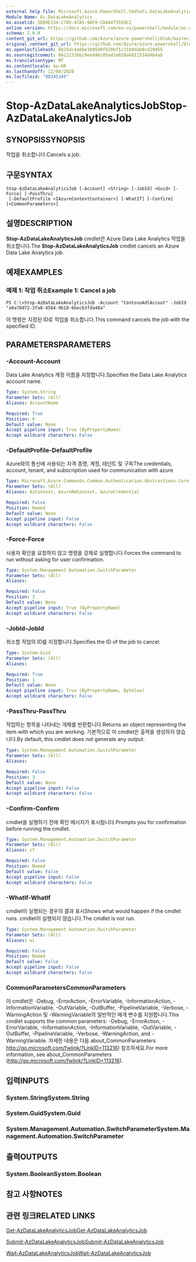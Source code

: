 ```yaml
---
external help file: Microsoft.Azure.PowerShell.Cmdlets.DataLakeAnalytics.dll-Help.xml
Module Name: Az.DataLakeAnalytics
ms.assetid: 5EB9E134-C789-47A5-9AF8-CD4A475559C2
online version: https://docs.microsoft.com/en-us/powershell/module/az.datalakeanalytics/stop-azdatalakeanalyticsjob
schema: 2.0.0
content_git_url: https://github.com/Azure/azure-powershell/blob/master/src/DataLakeAnalytics/DataLakeAnalytics/help/Stop-AzDataLakeAnalyticsJob.md
original_content_git_url: https://github.com/Azure/azure-powershell/blob/master/src/DataLakeAnalytics/DataLakeAnalytics/help/Stop-AzDataLakeAnalyticsJob.md
ms.openlocfilehash: 6825dc4a66e160590f420bf1c21b0dab0cd29d55
ms.sourcegitcommit: 04221336bc9eed46c05ed1e828a6811534d4b4ab
ms.translationtype: MT
ms.contentlocale: ko-KR
ms.lasthandoff: 12/08/2020
ms.locfileid: "98345345"
---
```

# <span data-ttu-id="590a3-101">Stop-AzDataLakeAnalyticsJob</span><span class="sxs-lookup"><span data-stu-id="590a3-101">Stop-AzDataLakeAnalyticsJob</span></span>

## <span data-ttu-id="590a3-102">SYNOPSIS</span><span class="sxs-lookup"><span data-stu-id="590a3-102">SYNOPSIS</span></span>
<span data-ttu-id="590a3-103">작업을 취소합니다.</span><span class="sxs-lookup"><span data-stu-id="590a3-103">Cancels a job.</span></span>

## <span data-ttu-id="590a3-104">구문</span><span class="sxs-lookup"><span data-stu-id="590a3-104">SYNTAX</span></span>

```
Stop-AzDataLakeAnalyticsJob [-Account] <String> [-JobId] <Guid> [-Force] [-PassThru]
 [-DefaultProfile <IAzureContextContainer>] [-WhatIf] [-Confirm] [<CommonParameters>]
```

## <span data-ttu-id="590a3-105">설명</span><span class="sxs-lookup"><span data-stu-id="590a3-105">DESCRIPTION</span></span>
<span data-ttu-id="590a3-106">**Stop-AzDataLakeAnalyticsJob** cmdlet은 Azure Data Lake Analytics 작업을 취소합니다.</span><span class="sxs-lookup"><span data-stu-id="590a3-106">The **Stop-AzDataLakeAnalyticsJob** cmdlet cancels an Azure Data Lake Analytics job.</span></span>

## <span data-ttu-id="590a3-107">예제</span><span class="sxs-lookup"><span data-stu-id="590a3-107">EXAMPLES</span></span>

### <span data-ttu-id="590a3-108">예제 1: 작업 취소</span><span class="sxs-lookup"><span data-stu-id="590a3-108">Example 1: Cancel a job</span></span>
```
PS C:\>Stop-AzDataLakeAnalyticsJob -Account "ContosoAdlAccout" -JobId "a0a78d72-3fa8-4564-9b18-6becb3fda48a"
```

<span data-ttu-id="590a3-109">이 명령은 지정된 ID로 작업을 취소합니다.</span><span class="sxs-lookup"><span data-stu-id="590a3-109">This command cancels the job with the specified ID.</span></span>

## <span data-ttu-id="590a3-110">PARAMETERS</span><span class="sxs-lookup"><span data-stu-id="590a3-110">PARAMETERS</span></span>

### <span data-ttu-id="590a3-111">-Account</span><span class="sxs-lookup"><span data-stu-id="590a3-111">-Account</span></span>
<span data-ttu-id="590a3-112">Data Lake Analytics 계정 이름을 지정합니다.</span><span class="sxs-lookup"><span data-stu-id="590a3-112">Specifies the Data Lake Analytics account name.</span></span>

```yaml
Type: System.String
Parameter Sets: (All)
Aliases: AccountName

Required: True
Position: 0
Default value: None
Accept pipeline input: True (ByPropertyName)
Accept wildcard characters: False
```

### <span data-ttu-id="590a3-113">-DefaultProfile</span><span class="sxs-lookup"><span data-stu-id="590a3-113">-DefaultProfile</span></span>
<span data-ttu-id="590a3-114">Azure와의 통신에 사용되는 자격 증명, 계정, 테넌트 및 구독</span><span class="sxs-lookup"><span data-stu-id="590a3-114">The credentials, account, tenant, and subscription used for communication with azure</span></span>

```yaml
Type: Microsoft.Azure.Commands.Common.Authentication.Abstractions.Core.IAzureContextContainer
Parameter Sets: (All)
Aliases: AzContext, AzureRmContext, AzureCredential

Required: False
Position: Named
Default value: None
Accept pipeline input: False
Accept wildcard characters: False
```

### <span data-ttu-id="590a3-115">-Force</span><span class="sxs-lookup"><span data-stu-id="590a3-115">-Force</span></span>
<span data-ttu-id="590a3-116">사용자 확인을 요청하지 않고 명령을 강제로 실행합니다.</span><span class="sxs-lookup"><span data-stu-id="590a3-116">Forces the command to run without asking for user confirmation.</span></span>

```yaml
Type: System.Management.Automation.SwitchParameter
Parameter Sets: (All)
Aliases:

Required: False
Position: 2
Default value: None
Accept pipeline input: True (ByPropertyName)
Accept wildcard characters: False
```

### <span data-ttu-id="590a3-117">-JobId</span><span class="sxs-lookup"><span data-stu-id="590a3-117">-JobId</span></span>
<span data-ttu-id="590a3-118">취소할 작업의 ID를 지정합니다.</span><span class="sxs-lookup"><span data-stu-id="590a3-118">Specifies the ID of the job to cancel.</span></span>

```yaml
Type: System.Guid
Parameter Sets: (All)
Aliases:

Required: True
Position: 1
Default value: None
Accept pipeline input: True (ByPropertyName, ByValue)
Accept wildcard characters: False
```

### <span data-ttu-id="590a3-119">-PassThru</span><span class="sxs-lookup"><span data-stu-id="590a3-119">-PassThru</span></span>
<span data-ttu-id="590a3-120">작업하는 항목을 나타내는 개체를 반환합니다.</span><span class="sxs-lookup"><span data-stu-id="590a3-120">Returns an object representing the item with which you are working.</span></span>
<span data-ttu-id="590a3-121">기본적으로 이 cmdlet은 출력을 생성하지 않습니다.</span><span class="sxs-lookup"><span data-stu-id="590a3-121">By default, this cmdlet does not generate any output.</span></span>

```yaml
Type: System.Management.Automation.SwitchParameter
Parameter Sets: (All)
Aliases:

Required: False
Position: 3
Default value: None
Accept pipeline input: False
Accept wildcard characters: False
```

### <span data-ttu-id="590a3-122">-Confirm</span><span class="sxs-lookup"><span data-stu-id="590a3-122">-Confirm</span></span>
<span data-ttu-id="590a3-123">cmdlet을 실행하기 전에 확인 메시지가 표시됩니다.</span><span class="sxs-lookup"><span data-stu-id="590a3-123">Prompts you for confirmation before running the cmdlet.</span></span>

```yaml
Type: System.Management.Automation.SwitchParameter
Parameter Sets: (All)
Aliases: cf

Required: False
Position: Named
Default value: False
Accept pipeline input: False
Accept wildcard characters: False
```

### <span data-ttu-id="590a3-124">-WhatIf</span><span class="sxs-lookup"><span data-stu-id="590a3-124">-WhatIf</span></span>
<span data-ttu-id="590a3-125">cmdlet이 실행되는 경우의 결과 표시</span><span class="sxs-lookup"><span data-stu-id="590a3-125">Shows what would happen if the cmdlet runs.</span></span>
<span data-ttu-id="590a3-126">cmdlet이 실행되지 않습니다.</span><span class="sxs-lookup"><span data-stu-id="590a3-126">The cmdlet is not run.</span></span>

```yaml
Type: System.Management.Automation.SwitchParameter
Parameter Sets: (All)
Aliases: wi

Required: False
Position: Named
Default value: False
Accept pipeline input: False
Accept wildcard characters: False
```

### <span data-ttu-id="590a3-127">CommonParameters</span><span class="sxs-lookup"><span data-stu-id="590a3-127">CommonParameters</span></span>
<span data-ttu-id="590a3-128">이 cmdlet은 -Debug, -ErrorAction, -ErrorVariable, -InformationAction, -InformationVariable, -OutVariable, -OutBuffer, -PipelineVariable, -Verbose, -WarningAction 및 -WarningVariable의 일반적인 매개 변수를 지원합니다.</span><span class="sxs-lookup"><span data-stu-id="590a3-128">This cmdlet supports the common parameters: -Debug, -ErrorAction, -ErrorVariable, -InformationAction, -InformationVariable, -OutVariable, -OutBuffer, -PipelineVariable, -Verbose, -WarningAction, and -WarningVariable.</span></span> <span data-ttu-id="590a3-129">자세한 내용은 다음 about_CommonParameters http://go.microsoft.com/fwlink/?LinkID=113216) 참조하세요.</span><span class="sxs-lookup"><span data-stu-id="590a3-129">For more information, see about_CommonParameters (http://go.microsoft.com/fwlink/?LinkID=113216).</span></span>

## <span data-ttu-id="590a3-130">입력</span><span class="sxs-lookup"><span data-stu-id="590a3-130">INPUTS</span></span>

### <span data-ttu-id="590a3-131">System.String</span><span class="sxs-lookup"><span data-stu-id="590a3-131">System.String</span></span>

### <span data-ttu-id="590a3-132">System.Guid</span><span class="sxs-lookup"><span data-stu-id="590a3-132">System.Guid</span></span>

### <span data-ttu-id="590a3-133">System.Management.Automation.SwitchParameter</span><span class="sxs-lookup"><span data-stu-id="590a3-133">System.Management.Automation.SwitchParameter</span></span>

## <span data-ttu-id="590a3-134">출력</span><span class="sxs-lookup"><span data-stu-id="590a3-134">OUTPUTS</span></span>

### <span data-ttu-id="590a3-135">System.Boolean</span><span class="sxs-lookup"><span data-stu-id="590a3-135">System.Boolean</span></span>

## <span data-ttu-id="590a3-136">참고 사항</span><span class="sxs-lookup"><span data-stu-id="590a3-136">NOTES</span></span>

## <span data-ttu-id="590a3-137">관련 링크</span><span class="sxs-lookup"><span data-stu-id="590a3-137">RELATED LINKS</span></span>

[<span data-ttu-id="590a3-138">Get-AzDataLakeAnalyticsJob</span><span class="sxs-lookup"><span data-stu-id="590a3-138">Get-AzDataLakeAnalyticsJob</span></span>](./Get-AzDataLakeAnalyticsJob.md)

[<span data-ttu-id="590a3-139">Submit-AzDataLakeAnalyticsJob</span><span class="sxs-lookup"><span data-stu-id="590a3-139">Submit-AzDataLakeAnalyticsJob</span></span>](./Submit-AzDataLakeAnalyticsJob.md)

[<span data-ttu-id="590a3-140">Wait-AzDataLakeAnalyticsJob</span><span class="sxs-lookup"><span data-stu-id="590a3-140">Wait-AzDataLakeAnalyticsJob</span></span>](./Wait-AzDataLakeAnalyticsJob.md)


